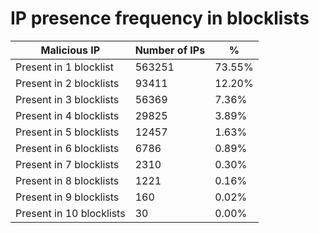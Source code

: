 # IP presence frequency in blocklists
| Malicious IP | Number of IPs | % |
|----|----|----|
| Present in 1 blocklist | 563251 | 73.55% |
| Present in 2 blocklists | 93411 | 12.20% |
| Present in 3 blocklists | 56369 | 7.36% |
| Present in 4 blocklists | 29825 | 3.89% |
| Present in 5 blocklists | 12457 | 1.63% |
| Present in 6 blocklists | 6786 | 0.89% |
| Present in 7 blocklists | 2310 | 0.30% |
| Present in 8 blocklists | 1221 | 0.16% |
| Present in 9 blocklists | 160 | 0.02% |
| Present in 10 blocklists | 30 | 0.00% |
